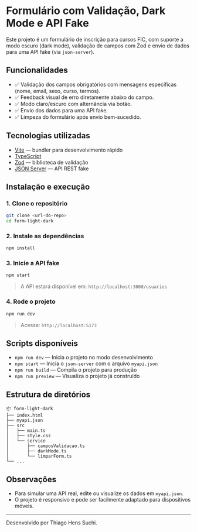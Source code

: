 # Formulário com Validação, Dark Mode e API Fake

Este projeto é um formulário de inscrição para cursos FIC, com suporte a modo escuro (dark mode), validação de campos com Zod e envio de dados para uma API fake (via `json-server`).

## Funcionalidades

- ✅ Validação dos campos obrigatórios com mensagens específicas (nome, email, sexo, curso, termos).
- ✅ Feedback visual de erro diretamente abaixo do campo.
- ✅ Modo claro/escuro com alternância via botão.
- ✅ Envio dos dados para uma API fake.
- ✅ Limpeza do formulário após envio bem-sucedido.

## Tecnologias utilizadas

- [Vite](https://vitejs.dev/) — bundler para desenvolvimento rápido
- [TypeScript](https://www.typescriptlang.org/)
- [Zod](https://zod.dev/) — biblioteca de validação
- [JSON Server](https://github.com/typicode/json-server) — API REST fake

## Instalação e execução

### 1. Clone o repositório

```bash
git clone <url-do-repo>
cd form-light-dark
```

### 2. Instale as dependências

```bash
npm install
```

### 3. Inicie a API fake

```bash
npm start
```

> A API estará disponível em: `http://localhost:3000/usuarios`

### 4. Rode o projeto

```bash
npm run dev
```

> Acesse: `http://localhost:5173`

## Scripts disponíveis

- `npm run dev` — Inicia o projeto no modo desenvolvimento
- `npm start` — Inicia o `json-server` com o arquivo `myapi.json`
- `npm run build` — Compila o projeto para produção
- `npm run preview` — Visualiza o projeto já construído

## Estrutura de diretórios

```
📦 form-light-dark
├── index.html
├── myapi.json
├── src
│   ├── main.ts
│   ├── style.css
│   └── service
│       ├── camposValidacao.ts
│       ├── darkMode.ts
│       └── limparForm.ts
└── ...
```

## Observações

- Para simular uma API real, edite ou visualize os dados em `myapi.json`.
- O projeto é responsivo e pode ser facilmente adaptado para dispositivos móveis.

---

Desenvolvido por Thiago Hens Suchi.